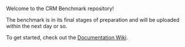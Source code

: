Welcome to the CRM Benchmark repository!

The benchmark is in its final stages of preparation and will be uploaded within the next day or so.

To get started, check out the [Documentation Wiki](https://github.com/dlr-ft-gla/GLA-Benchmark/wiki).
